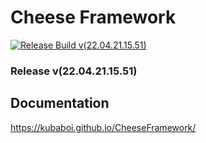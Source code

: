 # Cheese Framework

[![Release Build v(22.04.21.15.51)](https://github.com/KubaBoi/CheeseFramework/actions/workflows/realeaseDate.yml/badge.svg?branch=main)](https://github.com/KubaBoi/CheeseFramework/actions/workflows/realeaseDate.yml)

### Release v(22.04.21.15.51)

## Documentation

https://kubaboi.github.io/CheeseFramework/